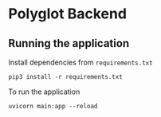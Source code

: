 # Polyglot Backend
## Running the application
Install dependencies from ```requirements.txt```
```
pip3 install -r requirements.txt
```
To run the application
```
uvicorn main:app --reload           
```
